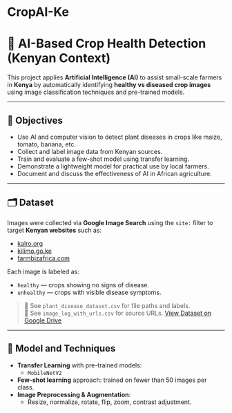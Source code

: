 # CropAI-Ke
# 🌿 AI-Based Crop Health Detection (Kenyan Context)

This project applies **Artificial Intelligence (AI)** to assist small-scale farmers in **Kenya** by automatically identifying **healthy vs diseased crop images** using image classification techniques and pre-trained models.

---

## 📌 Objectives

- Use AI and computer vision to detect plant diseases in crops like maize, tomato, banana, etc.
- Collect and label image data from Kenyan sources.
- Train and evaluate a few-shot model using transfer learning.
- Demonstrate a lightweight model for practical use by local farmers.
- Document and discuss the effectiveness of AI in African agriculture.

---

## 🗂️ Dataset

Images were collected via **Google Image Search** using the `site:` filter to target **Kenyan websites** such as:
- [kalro.org](https://kalro.org)
- [kilimo.go.ke](https://kilimo.go.ke)
- [farmbizafrica.com](https://farmbizafrica.com)

Each image is labeled as:
- `healthy` — crops showing no signs of disease.
- `unhealthy` — crops with visible disease symptoms.

> 🔗 See `plant_disease_dataset.csv` for file paths and labels.  
> 🔗 See `image_log_with_urls.csv` for source URLs.
> [View Dataset on Google Drive](https://drive.google.com/drive/folders/1dMFOrzNERX5a_42l_Q7ztqX_0kEfW9wv?usp=sharing)

---

## 🧠 Model and Techniques

- **Transfer Learning** with pre-trained models:
  - `MobileNetV2`
- **Few-shot learning** approach: trained on fewer than 50 images per class.
- **Image Preprocessing & Augmentation**:
  - Resize, normalize, rotate, flip, zoom, contrast adjustment.

